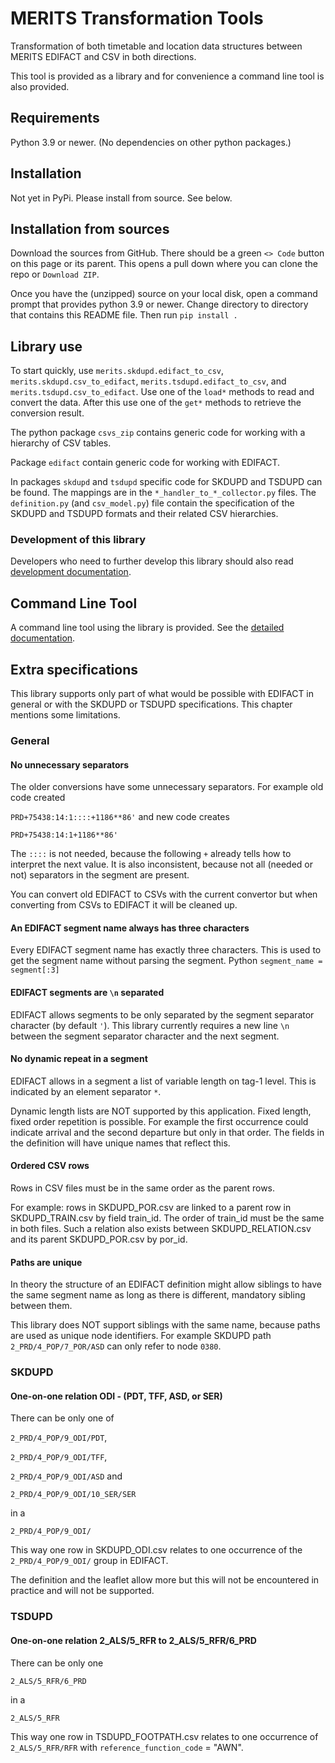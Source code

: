 # MERITS Transformation Tools

Transformation of both timetable and location data structures between MERITS EDIFACT and CSV in both directions.

This tool is provided as a library and for convenience a command line tool is also provided.

## Requirements

Python 3.9 or newer. (No dependencies on other python packages.)

## Installation

Not yet in PyPi. Please install from source. See below.

## Installation from sources

Download the sources from GitHub. There should be a green `<> Code` button on this page or its parent. This opens a pull
down where you can clone the repo or `Download ZIP`.

Once you have the (unzipped) source on your local disk, open a command prompt that provides python 3.9 or newer. Change
directory to directory that contains this README file. Then run `pip install .`

## Library use

To start quickly, use `merits.skdupd.edifact_to_csv`, `merits.skdupd.csv_to_edifact`, `merits.tsdupd.edifact_to_csv`,
and `merits.tsdupd.csv_to_edifact`. Use one of the `load*` methods to read and convert the data. After this use one of
the `get*` methods to retrieve the conversion result.

The python package `csvs_zip` contains generic code for working with a hierarchy of CSV tables.

Package `edifact` contain generic code for working with EDIFACT.

In packages `skdupd` and `tsdupd` specific code for SKDUPD and TSDUPD can be found. The mappings are in
the `*_handler_to_*_collector.py` files. The `definition.py` (and `csv_model.py`) file contain the specification of the
SKDUPD and TSDUPD formats and their related CSV hierarchies.

### Development of this library

Developers who need to further develop this library should also read [development documentation](./doc/development.md).

## Command Line Tool

A command line tool using the library is provided. See the [detailed documentation](./src/merits/cmd/README.md).

## Extra specifications

This library supports only part of what would be possible with EDIFACT in general or with the SKDUPD or TSDUPD
specifications. This chapter mentions some limitations.

### General

#### No unnecessary separators

The older conversions have some unnecessary separators. For example old code created

`PRD+75438:14:1::::+1186**86'` and new code creates

`PRD+75438:14:1+1186**86'`

The `::::` is not needed, because the following `+` already tells how to interpret the next value. It is also
inconsistent, because not all (needed or not) separators in the segment are present.

You can convert old EDIFACT to CSVs with the current convertor but when converting from CSVs to EDIFACT it will be
cleaned up.

#### An EDIFACT segment name always has three characters

Every EDIFACT segment name has exactly three characters. This is used to get the segment name without parsing the
segment. Python `segment_name = segment[:3]`

#### EDIFACT segments are `\n` separated

EDIFACT allows segments to be only separated by the segment separator character (by default `'`). This library currently
requires a new line `\n` between the segment separator character and the next segment.

#### No dynamic repeat in a segment

EDIFACT allows in a segment a list of variable length on tag-1 level. This is indicated by an element separator `*`.

Dynamic length lists are NOT supported by this application. Fixed length, fixed order repetition is possible. For
example the first occurrence could indicate arrival and the second departure but only in that order. The fields in the
definition will have unique names that reflect this.

#### Ordered CSV rows

Rows in CSV files must be in the same order as the parent rows.

For example: rows in SKDUPD_POR.csv are linked to a parent row in SKDUPD_TRAIN.csv by field train_id. The order of
train_id must be the same in both files. Such a relation also exists between SKDUPD_RELATION.csv and its parent
SKDUPD_POR.csv by por_id.

#### Paths are unique

In theory the structure of an EDIFACT definition might allow siblings to have the same segment name as long as there is
different, mandatory sibling between them.

This library does NOT support siblings with the same name, because paths are used as unique node identifiers. For
example SKDUPD path `2_PRD/4_POP/7_POR/ASD` can only refer to node `0380`.

### SKDUPD

#### One-on-one relation ODI - (PDT, TFF, ASD, or SER)

There can be only one of

`2_PRD/4_POP/9_ODI/PDT`,

`2_PRD/4_POP/9_ODI/TFF`,

`2_PRD/4_POP/9_ODI/ASD` and

`2_PRD/4_POP/9_ODI/10_SER/SER`

in a

`2_PRD/4_POP/9_ODI/`

This way one row in SKDUPD_ODI.csv relates to one occurrence of the `2_PRD/4_POP/9_ODI/` group in EDIFACT.

The definition and the leaflet allow more but this will not be encountered in practice and will not be supported.

### TSDUPD

#### One-on-one relation 2_ALS/5_RFR to 2_ALS/5_RFR/6_PRD

There can be only one

`2_ALS/5_RFR/6_PRD`

in a

`2_ALS/5_RFR`

This way one row in TSDUPD_FOOTPATH.csv relates to one occurrence of `2_ALS/5_RFR/RFR`
with `reference_function_code` = "AWN".
